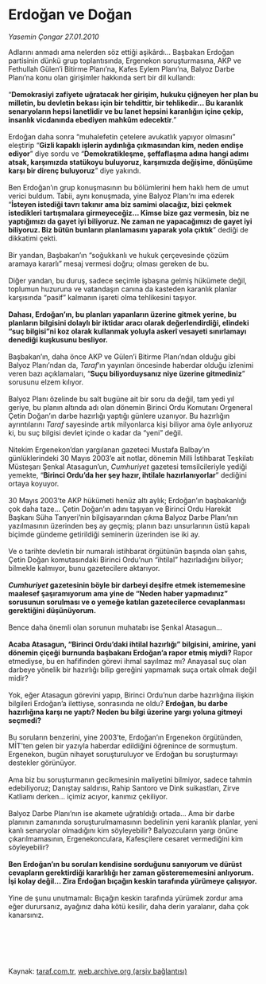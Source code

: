 # Erdoğan ve Doğan

*Yasemin Çongar 27.01.2010*

<div class="taraf_structure_2col_1zq">
<div class="margen_n">



 <p>Adlarını anmadı ama nelerden söz ettiği aşikârdı... Başbakan Erdoğan partisinin dünkü grup toplantısında, Ergenekon soruşturmasına, AKP ve Fethullah Gülen’i Bitirme Planı’na, Kafes Eylem Planı’na, Balyoz Darbe Planı’na konu olan girişimler hakkında sert bir dil kullandı: <br/><br/>“<b>Demokrasiyi zafiyete uğratacak her girişim, hukuku çiğneyen her plan bu milletin, bu devletin bekası için bir tehdittir, bir tehlikedir... Bu karanlık senaryoların hepsi lanetlidir ve bu lanet hepsini karanlığın içine çekip, insanlık vicdanında ebediyen mahkûm edecektir</b>.” <br/><br/>Erdoğan daha sonra “muhalefetin çetelere avukatlık yapıyor olmasını” eleştirip “<b>Gizli kapaklı işlerin aydınlığa çıkmasından kim, neden endişe ediyor</b>” diye sordu ve “<b>Demokratikleşme, şeffaflaşma adına hangi adımı atsak, karşımızda statükoyu buluyoruz, karşımızda değişime, dönüşüme karşı bir direnç buluyoruz</b>” diye yakındı. <br/><br/>Ben Erdoğan’ın grup konuşmasının bu bölümlerini hem haklı hem de umut verici buldum. Tabii, aynı konuşmada, yine Balyoz Planı’nı ima ederek “<b>İsteyen istediği tavrı takınır ama biz samimi olacağız, bizi çekmek istedikleri tartışmalara girmeyeceğiz... Kimse bize gaz vermesin, biz ne yaptığımızı da gayet iyi biliyoruz. Ne zaman ne yapacağımızı de gayet iyi biliyoruz. Biz bütün bunların planlamasını yaparak yola çıktık</b>” dediği de dikkatimi çekti. <br/><br/>Bir yandan, Başbakan’ın “soğukkanlı ve hukuk çerçevesinde çözüm aramaya kararlı” mesaj vermesi doğru; olması gereken de bu. <br/><br/>Diğer yandan, bu duruş, sadece seçimle işbaşına gelmiş hükümete değil, toplumun huzuruna ve vatandaşın canına da kasteden karanlık planlar karşısında “pasif” kalmanın işareti olma tehlikesini taşıyor. <b><br/><br/>Dahası, Erdoğan’ın, bu planları yapanların üzerine gitmek yerine, bu planların bilgisini dolaylı bir iktidar aracı olarak değerlendirdiği, elindeki “suç bilgisi”ni koz olarak kullanmak yoluyla askerî vesayeti sınırlamayı denediği kuşkusunu besliyor.</b> <br/><br/>Başbakan’ın, daha önce AKP ve Gülen’i Bitirme Planı’ndan olduğu gibi Balyoz Planı’ndan da, <i>Taraf</i>’ın yayınları öncesinde haberdar olduğu izlenimi veren bazı açıklamaları, “<b>Suçu biliyorduysanız niye üzerine gitmediniz</b>” sorusunu elzem kılıyor. <br/><br/>Balyoz Planı özelinde bu salt bugüne ait bir soru da değil, tam yedi yıl geriye, bu planın altında adı olan dönemin Birinci Ordu Komutanı Orgeneral Çetin Doğan’ın darbe hazırlığı yaptığı günlere uzanıyor. Bu hazırlığın ayrıntılarını <i>Taraf</i> sayesinde artık milyonlarca kişi biliyor ama öyle anlıyoruz ki, bu suç bilgisi devlet içinde o kadar da “yeni” değil. <br/><br/>Nitekim Ergenekon’dan yargılanan gazeteci Mustafa Balbay’ın günlüklerindeki 30 Mayıs 2003’e ait notlar, dönemin Milli İstihbarat Teşkilatı Müsteşarı Şenkal Atasagun’un, <i>Cumhuriyet</i> gazetesi temsilcileriyle yediği yemekte, “<b>Birinci Ordu’da her şey hazır, ihtilale hazırlanıyorlar</b>” dediğini ortaya koyuyor. <br/><br/>30 Mayıs 2003’te AKP hükümeti henüz altı aylık; Erdoğan’ın başbakanlığı çok daha taze... Çetin Doğan’ın adını taşıyan ve Birinci Ordu Harekât Başkanı Süha Tanyeri’nin bilgisayarından çıkma Balyoz Darbe Planı’nın yazılmasının üzerinden beş ay geçmiş; planın bazı unsurlarının üstü kapalı biçimde gündeme getirildiği seminerin üzerinden ise iki ay. <br/><br/>Ve o tarihte devletin bir numaralı istihbarat örgütünün başında olan şahıs, Çetin Doğan komutasındaki Birinci Ordu’nun “ihtilal” hazırladığını biliyor; bilmekle kalmıyor, bunu gazetecilere aktarıyor.<b><i> <br/><br/>Cumhuriyet</i> gazetesinin böyle bir darbeyi deşifre etmek istememesine maalesef şaşıramıyorum ama yine de “Neden haber yapmadınız” sorusunun sorulması ve o yemeğe katılan gazetecilerce cevaplanması gerektiğini düşünüyorum.</b> <br/><br/>Bence daha önemli olan sorunun muhatabı ise Şenkal Atasagun...<b> <br/><br/>Acaba Atasagun, “Birinci Ordu’daki ihtilal hazırlığı” bilgisini, amirine, yani dönemin çiçeği burnunda başbakanı Erdoğan’a rapor etmiş miydi? </b>Rapor etmediyse, bu en hafifinden görevi ihmal sayılmaz mı? Anayasal suç olan darbeye yönelik bir hazırlığı bilip gereğini yapmamak suça ortak olmak değil midir? <br/><br/>Yok, eğer Atasagun görevini yapıp, Birinci Ordu’nun darbe hazırlığına ilişkin bilgileri Erdoğan’a ilettiyse, sonrasında ne oldu? <b>Erdoğan, bu darbe hazırlığına karşı ne yaptı? Neden bu bilgi üzerine yargı yoluna gitmeyi seçmedi?</b> <br/><br/>Bu soruların benzerini, yine 2003’te, Erdoğan’ın Ergenekon örgütünden, MİT’ten gelen bir yazıyla haberdar edildiğini öğrenince de sormuştum. Ergenekon, bugün nihayet soruşturuluyor ve Erdoğan bu soruşturmayı destekler görünüyor. <br/><br/>Ama biz bu soruşturmanın gecikmesinin maliyetini bilmiyor, sadece tahmin edebiliyoruz; Danıştay saldırısı, Rahip Santoro ve Dink suikastları, Zirve Katliamı derken... içimiz acıyor, kanımız çekiliyor. <br/><br/>Balyoz Darbe Planı’nın ise akamete uğratıldığı ortada... Ama bir darbe planının zamanında soruşturulmamasının bedelinin yeni karanlık planlar, yeni kanlı senaryolar olmadığını kim söyleyebilir? Balyozcuların yargı önüne çıkarılmamasının, Ergenekonculara, Kafesçilere cesaret vermediğini kim söyleyebilir?<b> <br/><br/>Ben Erdoğan’ın bu soruları kendisine sorduğunu sanıyorum ve dürüst cevapların gerektirdiği kararlılığı her zaman gösterememesini anlıyorum. İşi kolay değil... Zira Erdoğan bıçağın keskin tarafında yürümeye çalışıyor.<br/><br/></b>Yine de şunu unutmamalı: Bıçağın keskin tarafında yürümek zordur ama eğer durursanız, ayağınız daha kötü kesilir, daha derin yaralanır, daha çok kanarsınız.</p>
<br/>
<br/>
<br/>



<br/>


<div id="taraf_not">
</div>

</div>


</div>

Kaynak: [taraf.com.tr](http://taraf.com.tr:80/makale/9718.htm), [web.archive.org (arşiv bağlantısı)](http://web.archive.org/web/20100203105701/http://taraf.com.tr:80/makale/9718.htm)
